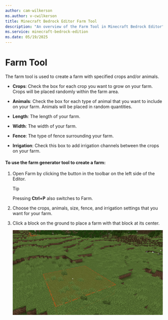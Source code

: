 ```yaml
---
author: cam-wilkerson
ms.author: v-cwilkerson
title: Minecraft Bedrock Editor Farm Tool
description: "An overview of the Farm Tool in Minecraft Bedrock Editor"
ms.service: minecraft-bedrock-edition
ms.date: 05/19/2025
---
```


# Farm Tool

The farm tool is used to create a farm with specified crops and/or animals. 

- **Crops**: Check the box for each crop you want to grow on your farm. Crops will be placed randomly within the farm area.

- **Animals**: Check the box for each type of animal that you want to include on your farm. Animals will be placed in random quantities.

- **Length**: The length of your farm.

- **Width**: The width of your farm.

- **Fence**: The type of fence surrounding your farm.

- **Irrigation**: Check this box to add irrigation channels between the crops on your farm.

#### To use the farm generator tool to create a farm:

1. Open Farm by clicking the button in the toolbar on the left side of the Editor.
    > [!Tip]
    > Pressing **Ctrl+P** also switches to Farm.

2. Choose the crops, animals, size, fence, and irrigation settings that you want for your farm.

3. Click a block on the ground to place a farm with that block at its center.

    ![Animation of the farm tool.](Media/GIFs/FarmTool.gif)
